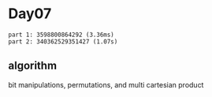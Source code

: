 # Day07

```
part 1: 3598800864292 (3.36ms)
part 2: 340362529351427 (1.07s)
```

## algorithm

bit manipulations, permutations, and multi cartesian product